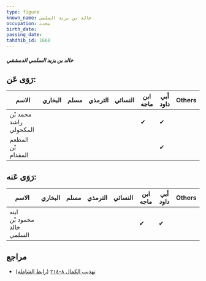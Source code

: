 ```yaml
---
type: figure
known_name: خالد بن يزيد السلمي
occupation: محدث
birth_date:
passing_date:
tahdhib_id: 1668
---
```

##### خالد بن يزيد السلمي الدمشقي

## رَوَى عَن:
| الاسم                  | البخاري | مسلم | الترمذي | النسائي | ابن ماجه | أبي داود | Others |
| ---------------------- | ------- | ---- | ------- | ------- | -------- | -------- | ------ |
| محمد بْن راشد المكحولي |         |      |         |         | ✔        | ✔        |        |
| المطعم بْن المقدام     |         |      |         |         |          | ✔        |        |
## رَوَى عَنه:
| الاسم                      | البخاري | مسلم | الترمذي | النسائي | ابن ماجه | أبي داود | Others |
| -------------------------- | ------- | ---- | ------- | ------- | -------- | -------- | ------ |
| ابنه محمود بْن خالد السلمي |         |      |         |         | ✔        | ✔        |        |
## مراجع
- [تهذيب الكمال ٨-٢١٤](obsidian://open?vault=Tahdhib-al-Kamal&file=Figures/١٦٦٨-خالد%20بن%20يزيد%20السلمي%20الدمشقي) ([رابط الشاملة](https://shamela.ws/book/3722/3925))